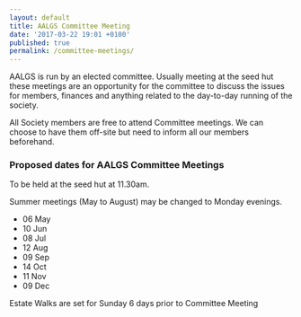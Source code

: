 ```yaml
---
layout: default
title: AALGS Committee Meeting
date: '2017-03-22 19:01 +0100'
published: true
permalink: /committee-meetings/
---
```


AALGS is run by an elected committee. Usually meeting at the seed hut these meetings are an opportunity for the committee to discuss the issues for members, finances and anything related to the day-to-day running of the society.

All Society members are free to attend Committee meetings. We can choose
to have them off-site but need to inform all our members beforehand.

### Proposed dates for AALGS Committee Meetings

To be held at the seed hut at 11.30am.

Summer meetings (May to August) may be changed to Monday evenings.

- 06 May
- 10 Jun
- 08 Jul
- 12 Aug
- 09 Sep
- 14 Oct
- 11 Nov
- 09 Dec

Estate Walks are set for Sunday 6 days prior to Committee Meeting
